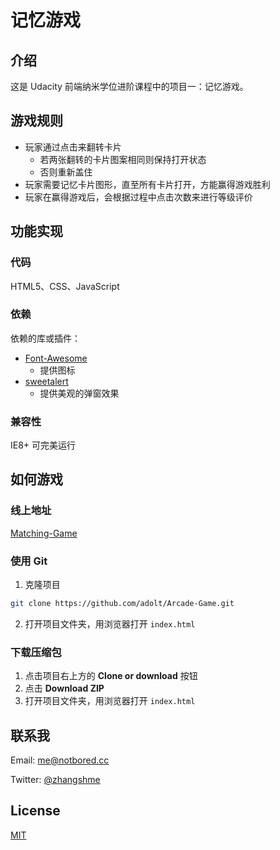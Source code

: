 # 记忆游戏

## 介绍

这是 Udacity 前端纳米学位进阶课程中的项目一：记忆游戏。

## 游戏规则

- 玩家通过点击来翻转卡片
  - 若两张翻转的卡片图案相同则保持打开状态
  - 否则重新盖住
- 玩家需要记忆卡片图形，直至所有卡片打开，方能赢得游戏胜利
- 玩家在赢得游戏后，会根据过程中点击次数来进行等级评价

## 功能实现

### 代码
HTML5、CSS、JavaScript

### 依赖
依赖的库或插件：
- [Font-Awesome](https://github.com/FortAwesome/Font-Awesome/)
  - 提供图标
- [sweetalert](https://github.com/t4t5/sweetalert)
  - 提供美观的弹窗效果

### 兼容性
IE8+ 可完美运行

## 如何游戏

### 线上地址
[Matching-Game](https://notbored.cc/udacity/matching-game/)

### 使用 Git
1. 克隆项目
```bash
git clone https://github.com/adolt/Arcade-Game.git
```
2. 打开项目文件夹，用浏览器打开 `index.html`

### 下载压缩包
1. 点击项目右上方的 __Clone or download__ 按钮
2. 点击 __Download ZIP__
3. 打开项目文件夹，用浏览器打开 `index.html`

## 联系我
Email: [me@notbored.cc](mailto:me@notbored.cc)

Twitter: [@zhangshme](https://twitter.com/zhangshme)

## License
[MIT](https://github.com/babel/babel/blob/master/LICENSE)